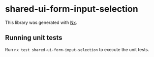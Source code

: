 # shared-ui-form-input-selection

This library was generated with [Nx](https://nx.dev).

## Running unit tests

Run `nx test shared-ui-form-input-selection` to execute the unit tests.
